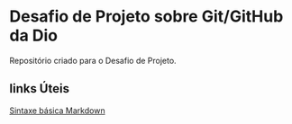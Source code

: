 # Desafio de Projeto sobre Git/GitHub da Dio
Repositório criado para o Desafio de Projeto.

## links Úteis
[Sintaxe básica Markdown](https://www.markdownguide.org/basic-syntax/)
